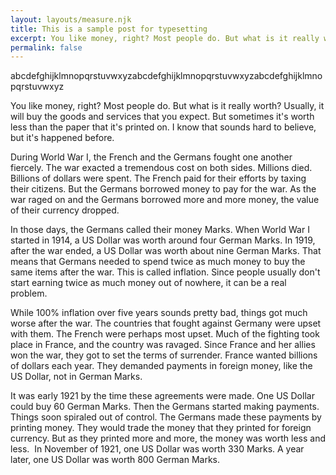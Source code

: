 ```yaml
---
layout: layouts/measure.njk
title: This is a sample post for typesetting
excerpt: You like money, right? Most people do. But what is it really worth? Usually, it will buy the goods and services that you expect. 
permalink: false
---
```


<p class="break-all">abcdefghijklmnopqrstuvwxyzabcdefghijklmnopqrstuvwxyzabcdefghijklmnopqrstuvwxyz</p>

You like money, right? Most people do. But what is it really worth? Usually, it will buy the goods and services that you expect. But sometimes it's worth less than the paper that it's printed on. I know that sounds hard to believe, but it's happened before. 

During World War I, the French and the Germans fought one another fiercely. The war exacted a tremendous cost on both sides. Millions died. Billions of dollars were spent. The French paid for their efforts by taxing their citizens. But the Germans borrowed money to pay for the war. As the war raged on and the Germans borrowed more and more money, the value of their currency dropped. 

In those days, the Germans called their money Marks. When World War I started in 1914, a US Dollar was worth around four German Marks. In 1919, after the war ended, a US Dollar was worth about nine German Marks. That means that Germans needed to spend twice as much money to buy the same items after the war. This is called inflation. Since people usually don't start earning twice as much money out of nowhere, it can be a real problem. 

While 100% inflation over five years sounds pretty bad, things got much worse after the war. The countries that fought against Germany were upset with them. The French were perhaps most upset. Much of the fighting took place in France, and the country was ravaged. Since France and her allies won the war, they got to set the terms of surrender. France wanted billions of dollars each year. They demanded payments in foreign money, like the US Dollar, not in German Marks. 

It was early 1921 by the time these agreements were made. One US Dollar could buy 60 German Marks. Then the Germans started making payments. Things soon spiraled out of control. 
The Germans made these payments by printing money. They would trade the money that they printed for foreign currency. But as they printed more and more, the money was worth less and less.  In November of 1921, one US Dollar was worth 330 Marks. A year later, one US Dollar was worth 800 German Marks.



